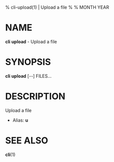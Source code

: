 % cli-upload(1) | Upload a file
% 
% MONTH YEAR

NAME
==================================================

**cli upload** - Upload a file

SYNOPSIS
==================================================

**cli upload** [--] FILES...

DESCRIPTION
==================================================

Upload a file

- Alias: **u**

SEE ALSO
==================================================

**cli**(1)



